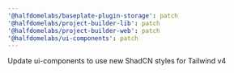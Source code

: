```yaml
---
'@halfdomelabs/baseplate-plugin-storage': patch
'@halfdomelabs/project-builder-lib': patch
'@halfdomelabs/project-builder-web': patch
'@halfdomelabs/ui-components': patch
---
```


Update ui-components to use new ShadCN styles for Tailwind v4

